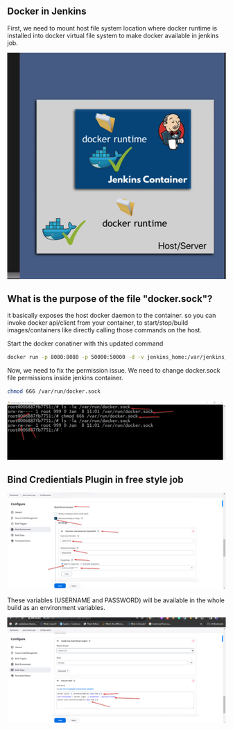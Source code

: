 ## Docker in Jenkins

First, we need to mount host file system location where docker runtime is installed into docker virtual file system to make docker available in jenkins job.

![Mount](./images/image-1.png)

## What is the purpose of the file "docker.sock"?

it basically exposes the host docker daemon to the container. so you can invoke docker api/client from your container, to start/stop/build images/containers like directly calling those commands on the host.

Start the docker conatiner with this updated command

```bash
docker run -p 8080:8080 -p 50000:50000 -d -v jenkins_home:/var/jenkins_home -v /var/run/docker.sock:/var/run/docker.sock -v $(which docker):/usr/bin/docker jenkins/jenkins:lts-jdk17
```

Now, we need to fix the permission issue. We need to change docker.sock file permissions inside jenkins container.

```bash
chmod 666 /var/run/docker.sock
```
![Permission](./images/image-2.png)


## Bind Credientials Plugin in free style job

![Bind](./images/image-3.png)

These variables (USERNAME and PASSWORD) will be available in the whole build as an environment variables.

![ENV](./images/image-4.png)